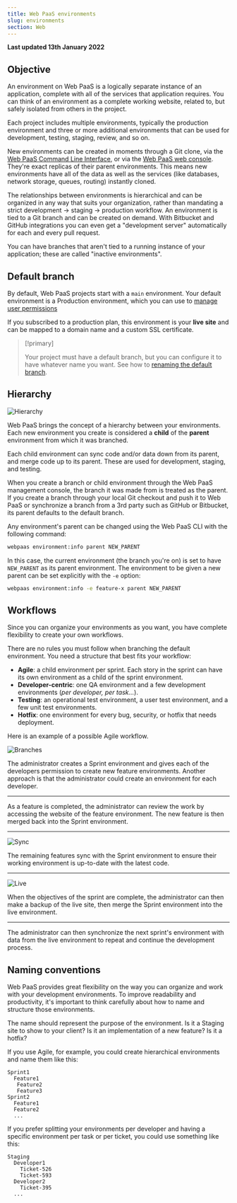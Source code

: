 ```yaml
---
title: Web PaaS environments
slug: environments
section: Web
---
```


**Last updated 13th January 2022**


## Objective  

An environment on Web PaaS is a logically separate instance of an application, complete with all of the services that application requires. You can think of an environment as a complete working website, related to, but safely isolated from others in the project.

Each project includes multiple environments,
typically the production environment and three or more additional environments
that can be used for development, testing, staging, review, and so on.

New environments can be created in moments through a Git clone, via the [Web PaaS Command Line Interface](../../development-cli),
or via the [Web PaaS web console](../).
They're exact replicas of their parent environments.
This means new environments have all of the data
as well as the services (like databases, network storage, queues, routing) instantly cloned.

The relationships between environments is hierarchical
and can be organized in any way that suits your organization,
rather than mandating a strict development → staging → production workflow.
An environment is tied to a Git branch and can be created on demand.
With Bitbucket and GitHub integrations you can even get a "development server" automatically for each and every pull request.

You can have branches that aren't tied to a running instance of your application;
these are called "inactive environments".

## Default branch

By default, Web PaaS projects start with a `main` environment.
Your default environment is a Production environment,
which you can use to [manage user permissions](../../administration-users)

If you subscribed to a production plan, this environment is your **live site**
and can be mapped to a domain name and a custom SSL certificate.

> [!primary]  
> 
> Your project must have a default branch, but you can configure it to have whatever name you want.
> See how to [renaming the default branch](../../guides-general/default-branch).
> 
> 


## Hierarchy

![Hierarchy](images/environments.png "0.5")

Web PaaS brings the concept of a hierarchy between your environments.
Each new environment you create is considered a **child** of the **parent** environment from which it was branched.

Each child environment can sync code and/or data down from its parent, and merge code up to its parent.
These are used for development, staging, and testing.

When you create a branch or child environment through the Web PaaS management console,
the branch it was made from is treated as the parent.
If you create a branch through your local Git checkout and push it to Web PaaS
or synchronize a branch from a 3rd party such as GitHub or Bitbucket,
its parent defaults to the default branch.

Any environment's parent can be changed using the Web PaaS CLI with the following command:

```bash
webpaas environment:info parent NEW_PARENT
```

In this case, the current environment (the branch you're on) is set to have `NEW_PARENT` as its parent environment.
The environment to be given a new parent can be set explicitly with the `-e` option:

```bash
webpaas environment:info -e feature-x parent NEW_PARENT
```

## Workflows

Since you can organize your environments as you want, you have complete flexibility to create your own workflows.

There are no rules you must follow when branching the default environment.
You need a structure that best fits your workflow:

* **Agile**: a child environment per sprint.
  Each story in the sprint can have its own environment as a child of the sprint environment.
* **Developer-centric**: one QA environment and a few development environments (*per developer, per task...*).
* **Testing**: an operational test environment, a user test environment, and a few unit test environments.
* **Hotfix**: one environment for every bug, security, or hotfix that needs deployment.

Here is an example of a possible Agile workflow.

![Branches](images/branches.svg "0.2")


The administrator creates a Sprint environment and gives each of the developers permission to create new feature environments.
Another approach is that the administrator could create an environment for each developer.

------------------------------------------------------------------------

As a feature is completed, the administrator can review the work by accessing the website of the feature environment.
The new feature is then merged back into the Sprint environment.

------------------------------------------------------------------------

![Sync](images/sync.svg "0.2")

The remaining features sync with the Sprint environment to ensure their working environment is up-to-date with the latest code.

------------------------------------------------------------------------

![Live](images/merge-live.svg "0.2")

When the objectives of the sprint are complete, the administrator can then make a backup of the live site,
then merge the Sprint environment into the live environment.

------------------------------------------------------------------------

The administrator can then synchronize the next sprint's environment with data from the live environment
to repeat and continue the development process.

## Naming conventions

Web PaaS provides great flexibility on the way you can organize and work with your development environments.
To improve readability and productivity, it's important to think carefully about how to name and structure those environments.

The name should represent the purpose of the environment.
Is it a Staging site to show to your client? Is it an implementation of a new feature?
Is it a hotfix?

If you use Agile, for example, you could create hierarchical environments and name them like this:

```text
Sprint1
  Feature1
   Feature2
   Feature3
Sprint2
  Feature1
  Feature2
  ...
```

If you prefer splitting your environments per developer and having a specific environment per task or per ticket,
you could use something like this:

```text
Staging
  Developer1
    Ticket-526
    Ticket-593
  Developer2
    Ticket-395
  ...
```
